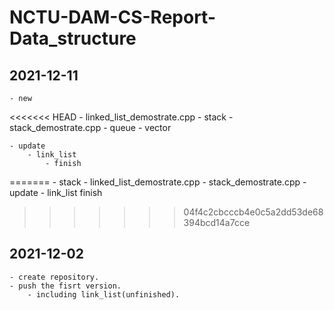 # NCTU-DAM-CS-Report-Data_structure

## 2021-12-11
    - new
<<<<<<< HEAD
        - linked_list_demostrate.cpp
        - stack
        - stack_demostrate.cpp
        - queue
        - vector

    - update 
        - link_list
            - finish
=======
        - stack
        - linked_list_demostrate.cpp
        - stack_demostrate.cpp
    - update 
        - link_list finish
>>>>>>> 04f4c2cbcccb4e0c5a2dd53de68394bcd14a7cce

## 2021-12-02 
    - create repository.
    - push the fisrt version.
        - including link_list(unfinished).